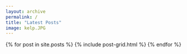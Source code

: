 ```yaml
---
layout: archive
permalink: /
title: "Latest Posts"
image: kelp.JPG
---
```


<div class="tiles">
{% for post in site.posts %}
	{% include post-grid.html %}
{% endfor %}
</div><!-- /.tiles -->